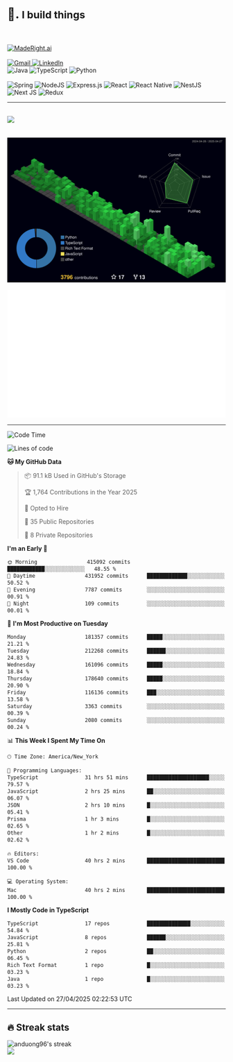 <div align="left">
  <h1>👋. <small>I build things</small></h1>

  <br/>
  <br/>
  <a href="https://maderight.ai">
      <img alt="MadeRight.ai" src="https://avatars.githubusercontent.com/u/153028651?s=400"/>
  </a>
  <br/>
  <br/>

  <a href="mailto:an@maderight.ai">
    <img alt="Gmail" src="https://img.shields.io/badge/Gmail-D14836?style=for-the-badge&logo=gmail&logoColor=white" />
  </a>
  <a href="https://www.linkedin.com/in/ahdng">
    <img alt="LinkedIn" src="https://img.shields.io/badge/linkedin-%230077B5.svg?style=for-the-badge&logo=linkedin&logoColor=white"/>
  </a>
  <br/>
  <img alt="Java" src="https://img.shields.io/badge/java-%23ED8B00.svg?style=for-the-badge&logo=java&logoColor=white"/>
  <img alt="TypeScript" src="https://img.shields.io/badge/typescript-%23007ACC.svg?style=for-the-badge&logo=typescript&logoColor=white"/>
  <img alt="Python" src="https://img.shields.io/badge/python-%2314354C.svg?style=for-the-badge&logo=python&logoColor=white"/>

  <br />
  <br />
  <img alt="Spring" src="https://img.shields.io/badge/spring-%236DB33F.svg?style=for-the-badge&logo=spring&logoColor=white"/>
  <img alt="NodeJS" src="https://img.shields.io/badge/node.js-%2343853D.svg?style=for-the-badge&logo=node-dot-js&logoColor=white"/>
  <img alt="Express.js" src="https://img.shields.io/badge/express.js-%23404d59.svg?style=for-the-badge&logo=express&logoColor=%2361DAFB"/>
  <img alt="React" src="https://img.shields.io/badge/react-%2320232a.svg?style=for-the-badge&logo=react&logoColor=%2361DAFB"/>
  <img alt="React Native" src="https://img.shields.io/badge/react_native-%2320232a.svg?style=for-the-badge&logo=react&logoColor=%2361DAFB"/>
  <img alt="NestJS" src="https://img.shields.io/badge/nestjs-%23E0234E.svg?style=for-the-badge&logo=nestjs&logoColor=white" />
  <img alt="Next JS" src="https://img.shields.io/badge/nextjs-%23000000.svg?style=for-the-badge&logo=next.js&logoColor=white"/>
  <img alt="Redux" src="https://img.shields.io/badge/redux-%23593d88.svg?style=for-the-badge&logo=redux&logoColor=white"/>

  <br/>
  <hr />
  <br/>
  <img src="https://github-profile-trophy.vercel.app/?username=anduong96&theme=onedark" />
  <br/>
  <br/>

  ![Stats 3D](https://github.com/anduong96/anduong96/blob/main/profile-3d-contrib/profile-night-green.svg)

  ![Stats Overview](https://raw.githubusercontent.com/anduong96/github-stats-transparent/output/generated/overview.svg)

  <hr />
  
  <!--START_SECTION:waka-->
![Code Time](http://img.shields.io/badge/Code%20Time-6%2C755%20hrs%2038%20mins-blue)

![Lines of code](https://img.shields.io/badge/From%20Hello%20World%20I%27ve%20Written-271.6%20million%20lines%20of%20code-blue)

**🐱 My GitHub Data** 

> 📦 91.1 kB Used in GitHub's Storage 
 > 
> 🏆 1,764 Contributions in the Year 2025
 > 
> 💼 Opted to Hire
 > 
> 📜 35 Public Repositories 
 > 
> 🔑 8 Private Repositories 
 > 
**I'm an Early 🐤** 

```text
🌞 Morning                415092 commits      ████████████░░░░░░░░░░░░░   48.55 % 
🌆 Daytime                431952 commits      █████████████░░░░░░░░░░░░   50.52 % 
🌃 Evening                7787 commits        ░░░░░░░░░░░░░░░░░░░░░░░░░   00.91 % 
🌙 Night                  109 commits         ░░░░░░░░░░░░░░░░░░░░░░░░░   00.01 % 
```
📅 **I'm Most Productive on Tuesday** 

```text
Monday                   181357 commits      █████░░░░░░░░░░░░░░░░░░░░   21.21 % 
Tuesday                  212268 commits      ██████░░░░░░░░░░░░░░░░░░░   24.83 % 
Wednesday                161096 commits      █████░░░░░░░░░░░░░░░░░░░░   18.84 % 
Thursday                 178640 commits      █████░░░░░░░░░░░░░░░░░░░░   20.90 % 
Friday                   116136 commits      ███░░░░░░░░░░░░░░░░░░░░░░   13.58 % 
Saturday                 3363 commits        ░░░░░░░░░░░░░░░░░░░░░░░░░   00.39 % 
Sunday                   2080 commits        ░░░░░░░░░░░░░░░░░░░░░░░░░   00.24 % 
```


📊 **This Week I Spent My Time On** 

```text
🕑︎ Time Zone: America/New_York

💬 Programming Languages: 
TypeScript               31 hrs 51 mins      ████████████████████░░░░░   79.57 % 
JavaScript               2 hrs 25 mins       ██░░░░░░░░░░░░░░░░░░░░░░░   06.07 % 
JSON                     2 hrs 10 mins       █░░░░░░░░░░░░░░░░░░░░░░░░   05.41 % 
Prisma                   1 hr 3 mins         █░░░░░░░░░░░░░░░░░░░░░░░░   02.65 % 
Other                    1 hr 2 mins         █░░░░░░░░░░░░░░░░░░░░░░░░   02.62 % 

🔥 Editors: 
VS Code                  40 hrs 2 mins       █████████████████████████   100.00 % 

💻 Operating System: 
Mac                      40 hrs 2 mins       █████████████████████████   100.00 % 
```

**I Mostly Code in TypeScript** 

```text
TypeScript               17 repos            ██████████████░░░░░░░░░░░   54.84 % 
JavaScript               8 repos             ██████░░░░░░░░░░░░░░░░░░░   25.81 % 
Python                   2 repos             ██░░░░░░░░░░░░░░░░░░░░░░░   06.45 % 
Rich Text Format         1 repo              █░░░░░░░░░░░░░░░░░░░░░░░░   03.23 % 
Java                     1 repo              █░░░░░░░░░░░░░░░░░░░░░░░░   03.23 % 
```




 Last Updated on 27/04/2025 02:22:53 UTC
<!--END_SECTION:waka-->
  
  <hr />

  <h2>🔥 Streak stats</h2>
  <img alt="anduong96's streak" src="https://github-readme-streak-stats.herokuapp.com/?user=anduong96&theme=monokai-metallian&hide_border=true"/>
</div>
<img src="https://komarev.com/ghpvc/?username=anduong96" />
<br/>
<br/>

